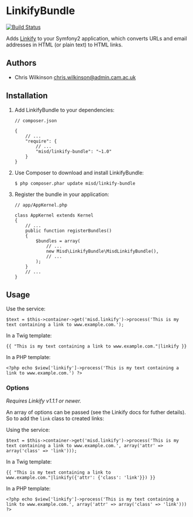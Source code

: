 LinkifyBundle
=============

[![Build Status](https://travis-ci.org/misd-service-development/linkify-bundle.png?branch=master)](https://travis-ci.org/misd-service-development/linkify-bundle)

Adds [Linkify](https://github.com/misd-service-development/php-linkify) to your Symfony2 application, which converts URLs and email addresses in HTML (or plain text) to HTML links.

Authors
-------

* Chris Wilkinson <chris.wilkinson@admin.cam.ac.uk>

Installation
------------

 1. Add LinkifyBundle to your dependencies:

        // composer.json

        {
            // ...
            "require": {
                // ...
                "misd/linkify-bundle": "~1.0"
            }
        }

 2. Use Composer to download and install LinkifyBundle:

        $ php composer.phar update misd/linkify-bundle

 3. Register the bundle in your application:

        // app/AppKernel.php

        class AppKernel extends Kernel
        {
            // ...
            public function registerBundles()
            {
                $bundles = array(
                    // ...
                    new Misd\LinkifyBundle\MisdLinkifyBundle(),
                    // ...
                );
            }
            // ...
        }

Usage
-----

Use the service:

    $text = $this->container->get('misd.linkify')->process('This is my text containing a link to www.example.com.');

In a Twig template:

    {{ "This is my text containing a link to www.example.com."|linkify }}

In a PHP template:

    <?php echo $view['linkify']->process('This is my text containing a link to www.example.com.') ?>

### Options

*Requires Linkify v1.1.1 or newer.*

An array of options can be passed (see the Linkify docs for futher details). So to add the `link` class to created links:

Using the service:

    $text = $this->container->get('misd.linkify')->process('This is my text containing a link to www.example.com.', array('attr' => array('class' => 'link')));

In a Twig template:

    {{ "This is my text containing a link to www.example.com."|linkify({'attr': {'class': 'link'}}) }}

In a PHP template:

    <?php echo $view['linkify']->process('This is my text containing a link to www.example.com.', array('attr' => array('class' => 'link'))) ?>
